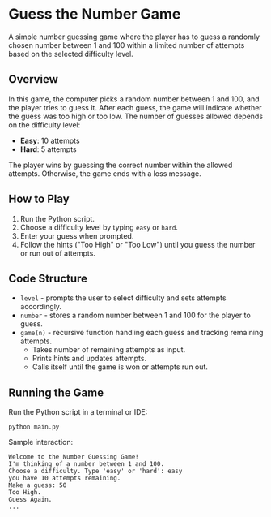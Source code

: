 
# Guess the Number Game

A simple number guessing game where the player has to guess a randomly chosen number between 1 and 100 within a limited number of attempts based on the selected difficulty level.

## Overview

In this game, the computer picks a random number between 1 and 100, and the player tries to guess it. After each guess, the game will indicate whether the guess was too high or too low. The number of guesses allowed depends on the difficulty level:

- **Easy**: 10 attempts
- **Hard**: 5 attempts

The player wins by guessing the correct number within the allowed attempts. Otherwise, the game ends with a loss message.

## How to Play

1. Run the Python script.
2. Choose a difficulty level by typing `easy` or `hard`.
3. Enter your guess when prompted.
4. Follow the hints ("Too High" or "Too Low") until you guess the number or run out of attempts.

## Code Structure

- `level` - prompts the user to select difficulty and sets attempts accordingly.
- `number` - stores a random number between 1 and 100 for the player to guess.
- `game(n)` - recursive function handling each guess and tracking remaining attempts.
  - Takes number of remaining attempts as input.
  - Prints hints and updates attempts.
  - Calls itself until the game is won or attempts run out.

## Running the Game

Run the Python script in a terminal or IDE:

```
python main.py
```

Sample interaction:

```
Welcome to the Number Guessing Game!
I'm thinking of a number between 1 and 100.
Choose a difficulty. Type 'easy' or 'hard': easy
you have 10 attempts remaining.
Make a guess: 50
Too High.
Guess Again.
...
```
